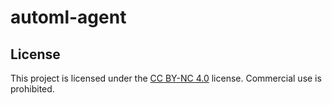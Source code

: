 # automl-agent

## License
This project is licensed under the [CC BY-NC 4.0](https://creativecommons.org/licenses/by-nc/4.0/) license.
Commercial use is prohibited.
